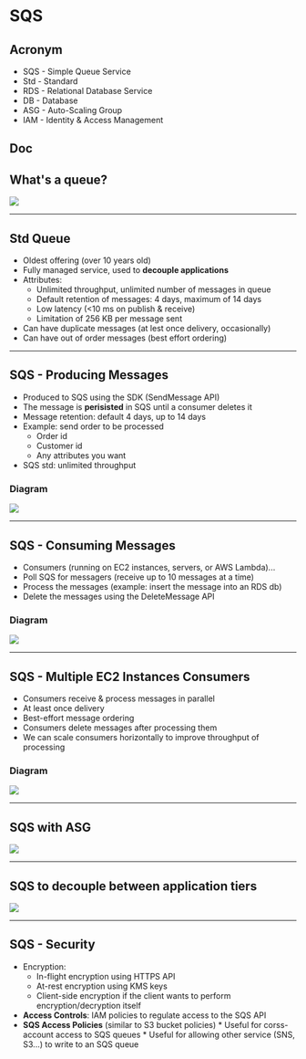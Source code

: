 # SQS

## Acronym
* SQS - Simple Queue Service
* Std - Standard
* RDS - Relational Database Service
* DB - Database
* ASG - Auto-Scaling Group
* IAM - Identity & Access Management

## Doc

## What's a queue?
[<img src="https://i.imgur.com/PD7If3O.png">](https://i.imgur.com/PD7If3O.png)

---

## Std Queue
* Oldest offering (over 10 years old)
* Fully managed service, used to **decouple applications**
* Attributes:
    * Unlimited throughput, unlimited number of messages in queue
    * Default retention of messages: 4 days, maximum of 14 days
    * Low latency (<10 ms on publish & receive)
    * Limitation of 256 KB per message sent
* Can have duplicate messages (at lest once delivery, occasionally)
* Can have out of order messages (best effort ordering)

---

## SQS - Producing Messages
* Produced to SQS using the SDK (SendMessage API)
* The message is **perisisted** in SQS until a consumer deletes it
* Message retention: default 4 days, up to 14 days
* Example: send order to be processed
    * Order id
    * Customer id
    * Any attributes you want
* SQS std: unlimited throughput

### Diagram
[<img src="https://i.imgur.com/Z56UWbX.png">](https://i.imgur.com/Z56UWbX.png)

---

## SQS - Consuming Messages
* Consumers (running on EC2 instances, servers, or AWS Lambda)...
* Poll SQS for messagers (receive up to 10 messages at a time)
* Process the messages (example: insert the message into an RDS db)
* Delete the messages using the DeleteMessage API

### Diagram
[<img src="https://i.imgur.com/YS40SHO.png">](https://i.imgur.com/YS40SHO.png)

---

## SQS - Multiple EC2 Instances Consumers
* Consumers receive & process messages in parallel
* At least once delivery
* Best-effort message ordering
* Consumers delete messages after processing them
* We can scale consumers horizontally to improve throughput of processing

### Diagram
[<img src="https://i.imgur.com/kUctK9G.png">](https://i.imgur.com/kUctK9G.png)

---

## SQS with ASG
[<img src="https://i.imgur.com/Noa2GMO.png">](https://i.imgur.com/Noa2GMO.png)

---

## SQS to decouple between application tiers 
[<img src="https://i.imgur.com/aXzvsN9.png">](https://i.imgur.com/aXzvsN9.png)

---

## SQS - Security
* Encryption:
     * In-flight encryption using HTTPS API
     * At-rest encryption using KMS keys
     * Client-side encryption if the client wants to perform encryption/decryption itself
* **Access Controls**: IAM policies to regulate access to the SQS API
* **SQS Access Policies** (similar to S3 bucket policies)
      * Useful for corss-account access to SQS queues
      * Useful for allowing other service (SNS, S3...) to write to an SQS queue
